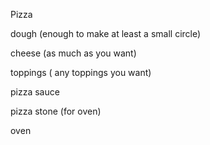 Pizza

dough (enough to make at least a small circle)

cheese (as much as you want)

toppings ( any toppings you want)

pizza sauce

pizza stone (for oven)

oven